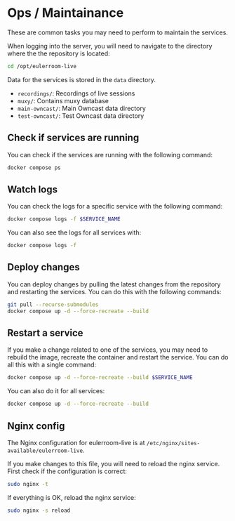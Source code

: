 # Ops / Maintainance

These are common tasks you may need to perform to maintain the services.

When logging into the server, you will need to navigate to the directory where
the the repository is located:

```bash
cd /opt/eulerroom-live
```

Data for the services is stored in the `data` directory.

* `recordings/`: Recordings of live sessions
* `muxy/`: Contains muxy database
* `main-owncast/`: Main Owncast data directory
* `test-owncast/`: Test Owncast data directory

## Check if services are running

You can check if the services are running with the following command:

```bash
docker compose ps
```

## Watch logs

You can check the logs for a specific service with the following command:

```bash
docker compose logs -f $SERVICE_NAME
```

You can also see the logs for all services with:

```bash
docker compose logs -f
```

## Deploy changes

You can deploy changes by pulling the latest changes from the repository and
restarting the services. You can do this with the following commands:

```bash
git pull --recurse-submodules
docker compose up -d --force-recreate --build
```

## Restart a service

If you make a change related to one of the services, you may need to rebuild the
image, recreate the container and restart the service. You can do all this with
a single command:

```bash
docker compose up -d --force-recreate --build $SERVICE_NAME
```

You can also do it for all services:

```bash
docker compose up -d --force-recreate --build
```

## Nginx config

The Nginx configuration for eulerroom-live is at
`/etc/nginx/sites-available/eulerroom-live`.

If you make changes to this file, you will need to reload the nginx service.
First check if the configuration is correct:

```bash
sudo nginx -t
```

If everything is OK, reload the nginx service:

```bash
sudo nginx -s reload
```
